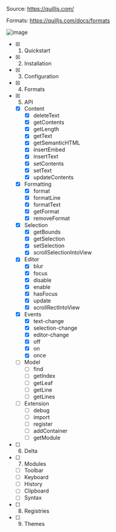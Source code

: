 Source: https://quilljs.com/

Formats: https://quilljs.com/docs/formats

![image](https://github.com/jaenfigueroa/poc_quill/assets/69079292/8dd04b9d-dcd9-49de-95a0-cd72342ac314)



- [x] 1. Quickstart
- [x] 2. Installation
- [x] 3. Configuration
- [x] 4. Formats
- [x] 5. API
  - [x] Content
      - [x] deleteText
      - [x] getContents
      - [x] getLength
      - [x] getText
      - [x] getSemanticHTML
      - [x] insertEmbed
      - [x] insertText
      - [x] setContents
      - [x] setText
      - [x] updateContents
  - [x] Formatting
      - [x] format
      - [x] formatLine
      - [x] formatText
      - [x] getFormat
      - [x] removeFormat
  - [x] Selection
      - [x] getBounds
      - [x] getSelection
      - [x] setSelection
      - [x] scrollSelectionIntoView
  - [x] Editor
      - [x] blur
      - [x] focus
      - [x] disable
      - [x] enable
      - [x] hasFocus
      - [x] update
      - [x] scrollRectIntoView
  - [x] Events
      - [x] text-change
      - [x] selection-change
      - [x] editor-change
      - [x] off
      - [x] on
      - [x] once 
  - [ ] Model
      - [ ] find
      - [ ] getIndex
      - [ ] getLeaf
      - [ ] getLine
      - [ ] getLines 
  - [ ] Extension
      - [ ] debug
      - [ ] import
      - [ ] register
      - [ ] addContainer
      - [ ] getModule
- [ ] 6. Delta
- [ ] 7. Modules
  - [ ] Toolbar
  - [ ] Keyboard
  - [ ] History
  - [ ] Clipboard
  - [ ] Syntax
- [ ] 8. Registries
- [ ] 9. Themes


